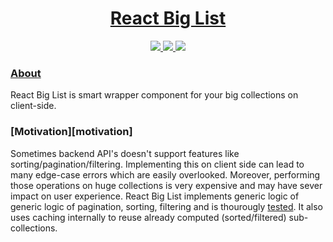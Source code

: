 <!-- Name -->

<h1 align="center">
  <a href="https://github.com/Meemaw/react-big-list">React Big List</a>
</h1>

<!-- Badges -->

<p align="center">

  <a href="https://travis-ci.org/Meemaw/react-big-list">
    <img
       src="https://api.travis-ci.org/Meemaw/react-big-list.svg?branch=master" />
  </a>

  <a href="http://makeapullrequest.com">
    <img
         src="https://img.shields.io/badge/PRs-welcome-brightgreen.svg?style=flat-square" />
  </a>

  <a href="https://opensource.org/">
    <img src="https://badges.frapsoft.com/os/v1/open-source.svg?v=103"/>
  </a>

</span>

### [About][about]

React Big List is smart wrapper component for your big collections on client-side.

### [Motivation][motivation]

Sometimes backend API's doesn't support features like sorting/pagination/filtering. Implementing this on client side can lead to many edge-case errors which are easily overlooked. Moreover, performing those operations on huge collections is very expensive and may have sever impact on user experience. React Big List implements generic logic of generic logic of pagination, sorting, filtering and is thourougly [tested][tests]. It also uses caching internally to reuse already computed (sorted/filtered) sub-collections.

[about]: https://github.com/Meemaw/react-big-list#about
[why]: https://github.com/Meemaw/react-big-list#why
[tests]: https://github.com/Meemaw/react-big-list/tree/master/tests
[usage]: https://github.com/Meemaw/react-big-list#usage
